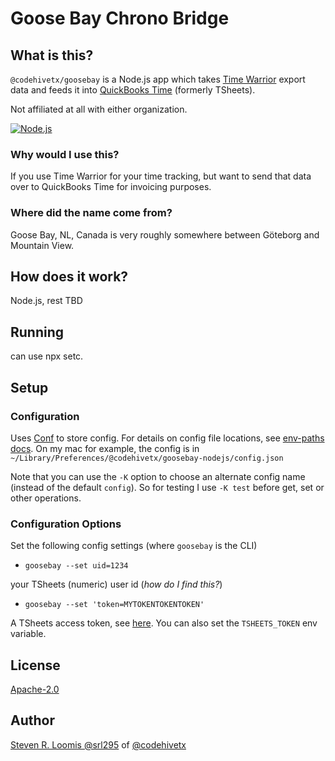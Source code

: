 # Goose Bay Chrono Bridge

## What is this?

`@codehivetx/goosebay` is a Node.js app which takes [Time Warrior](https://timewarrior.net) export data and feeds it
into [QuickBooks Time](https://quickbooks.intuit.com/time-tracking/timesheets/) (formerly TSheets).

Not affiliated at all with either organization.

[![Node.js](https://github.com/codehivetx/goosebay/actions/workflows/nodejs.yaml/badge.svg?branch=dev)](https://github.com/codehivetx/goosebay/actions/workflows/nodejs.yaml)
### Why would I use this?

If you use Time Warrior for your time tracking, but want to send that data
over to QuickBooks Time for invoicing purposes.

### Where did the name come from?

Goose Bay, NL, Canada is very roughly somewhere between Göteborg and Mountain View.

## How does it work?

Node.js, rest TBD
## Running

can use npx setc.

## Setup

### Configuration

Uses [Conf](https://npmjs.com/package/conf) to store config. For details on config
file locations, see [env-paths docs](https://github.com/sindresorhus/env-paths#pathsconfig).
On my mac for example, the config is in `~/Library/Preferences/@codehivetx/goosebay-nodejs/config.json`

Note that you can use the `-K` option to choose an alternate config name (instead of the default `config`).
So for testing I use `-K test` before get, set or other operations.

### Configuration Options

Set the following config settings (where `goosebay` is the CLI)

- `goosebay --set uid=1234`

your TSheets (numeric) user id (_how do I find this?_)

- `goosebay --set 'token=MYTOKENTOKENTOKEN'`

A TSheets access token, see [here](https://tsheetsteam.github.io/api_docs/#getting-help).
You can also set the `TSHEETS_TOKEN` env variable.

## License

[Apache-2.0](./LICENSE)

## Author

[Steven R. Loomis @srl295](https://github.com/srl295) of [@codehivetx](https://github.com/codehivetx)
